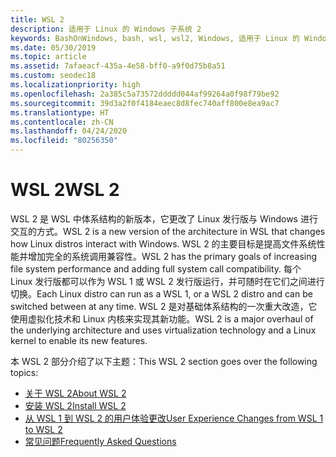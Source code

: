 ```yaml
---
title: WSL 2
description: 适用于 Linux 的 Windows 子系统 2
keywords: BashOnWindows, bash, wsl, wsl2, Windows, 适用于 Linux 的 Windows 子系统, windowssubsystem, ubuntu, debian, suse, Windows 10, 安装
ms.date: 05/30/2019
ms.topic: article
ms.assetid: 7afaeacf-435a-4e58-bff0-a9f0d75b8a51
ms.custom: seodec18
ms.localizationpriority: high
ms.openlocfilehash: 2a385c5a73572ddddd044af99264a0f98f79be92
ms.sourcegitcommit: 39d3a2f0f4184eaec8d8fec740aff800e8ea9ac7
ms.translationtype: HT
ms.contentlocale: zh-CN
ms.lasthandoff: 04/24/2020
ms.locfileid: "80256350"
---
```

# <a name="wsl-2"></a><span data-ttu-id="65bba-104">WSL 2</span><span class="sxs-lookup"><span data-stu-id="65bba-104">WSL 2</span></span>

<span data-ttu-id="65bba-105">WSL 2 是 WSL 中体系结构的新版本，它更改了 Linux 发行版与 Windows 进行交互的方式。</span><span class="sxs-lookup"><span data-stu-id="65bba-105">WSL 2 is a new version of the architecture in WSL that changes how Linux distros interact with Windows.</span></span> <span data-ttu-id="65bba-106">WSL 2 的主要目标是提高文件系统性能并增加完全的系统调用兼容性。</span><span class="sxs-lookup"><span data-stu-id="65bba-106">WSL 2 has the primary goals of increasing file system performance and adding full system call compatibility.</span></span> <span data-ttu-id="65bba-107">每个 Linux 发行版都可以作为 WSL 1 或 WSL 2 发行版运行，并可随时在它们之间进行切换。</span><span class="sxs-lookup"><span data-stu-id="65bba-107">Each Linux distro can run as a WSL 1, or a WSL 2 distro and can be switched between at any time.</span></span> <span data-ttu-id="65bba-108">WSL 2 是对基础体系结构的一次重大改造，它使用虚拟化技术和 Linux 内核来实现其新功能。</span><span class="sxs-lookup"><span data-stu-id="65bba-108">WSL 2 is a major overhaul of the underlying architecture and uses virtualization technology and a Linux kernel to enable its new features.</span></span>

<span data-ttu-id="65bba-109">本 WSL 2 部分介绍了以下主题：</span><span class="sxs-lookup"><span data-stu-id="65bba-109">This WSL 2 section goes over the following topics:</span></span>

* [<span data-ttu-id="65bba-110">关于 WSL 2</span><span class="sxs-lookup"><span data-stu-id="65bba-110">About WSL 2</span></span>](./wsl2-about.md)
* [<span data-ttu-id="65bba-111">安装 WSL 2</span><span class="sxs-lookup"><span data-stu-id="65bba-111">Install WSL 2</span></span>](./wsl2-install.md)
* [<span data-ttu-id="65bba-112">从 WSL 1 到 WSL 2 的用户体验更改</span><span class="sxs-lookup"><span data-stu-id="65bba-112">User Experience Changes from WSL 1 to WSL 2</span></span>](./wsl2-ux-changes.md)
* [<span data-ttu-id="65bba-113">常见问题</span><span class="sxs-lookup"><span data-stu-id="65bba-113">Frequently Asked Questions</span></span>](./wsl2-faq.md)